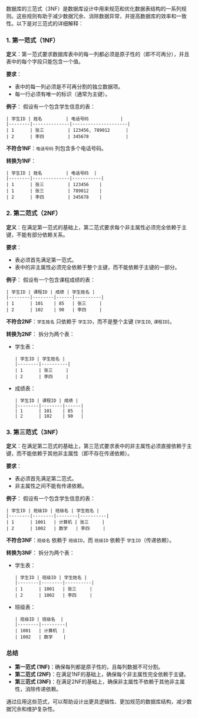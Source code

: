 数据库的三范式（3NF）是数据库设计中用来规范和优化数据表结构的一系列规则。这些规则有助于减少数据冗余、消除数据异常，并提高数据库的效率和一致性。以下是对三范式的详细解释：

### 1. 第一范式（1NF）
**定义**：第一范式要求数据库表中的每一列都必须是原子性的（即不可再分），并且表中的每个字段只能包含一个值。

**要求**：
- 表中的每一列必须是不可再分割的独立数据项。
- 每一行必须有唯一的标识（通常为主键）。
  
**例子**：
假设有一个包含学生信息的表：
```
| 学生ID | 姓名         | 电话号码            |
|--------|--------------|---------------------|
| 1      | 张三         | 123456, 789012      |
| 2      | 李四         | 345678              |
```
**不符合1NF**：`电话号码` 列包含多个电话号码。

**转换为1NF**：
```
| 学生ID | 姓名         | 电话号码  |
|--------|--------------|-----------|
| 1      | 张三         | 123456    |
| 1      | 张三         | 789012    |
| 2      | 李四         | 345678    |
```

### 2. 第二范式（2NF）
**定义**：在满足第一范式的基础上，第二范式要求每个非主属性必须完全依赖于主键，不能有部分依赖关系。

**要求**：
- 表必须首先满足第一范式。
- 表中的非主属性必须完全依赖于整个主键，而不能依赖于主键的一部分。

**例子**：
假设有一个包含课程成绩的表：
```
| 学生ID | 课程ID | 成绩 | 学生姓名 |
|--------|--------|------|----------|
| 1      | 101    | 85   | 张三     |
| 2      | 102    | 90   | 李四     |
```
**不符合2NF**：`学生姓名` 只依赖于 `学生ID`，而不是整个主键 (`学生ID`, `课程ID`)。

**转换为2NF**：
拆分为两个表：
- 学生表：
  ```
  | 学生ID | 学生姓名 |
  |--------|----------|
  | 1      | 张三     |
  | 2      | 李四     |
  ```
- 成绩表：
  ```
  | 学生ID | 课程ID | 成绩 |
  |--------|--------|------|
  | 1      | 101    | 85   |
  | 2      | 102    | 90   |
  ```

### 3. 第三范式（3NF）
**定义**：在满足第二范式的基础上，第三范式要求表中的非主属性必须直接依赖于主键，而不能依赖于其他非主属性（即不存在传递依赖）。

**要求**：
- 表必须首先满足第二范式。
- 非主属性之间不能有传递依赖。

**例子**：
假设有一个包含学生信息的表：
```
| 学生ID | 班级ID | 班级名 | 学生姓名 |
|--------|--------|--------|----------|
| 1      | 1001   | 计算机 | 张三     |
| 2      | 1002   | 数学   | 李四     |
```
**不符合3NF**：`班级名` 依赖于 `班级ID`，而 `班级ID` 依赖于 `学生ID`（传递依赖）。

**转换为3NF**：
拆分为两个表：
- 学生表：
  ```
  | 学生ID | 班级ID | 学生姓名 |
  |--------|--------|----------|
  | 1      | 1001   | 张三     |
  | 2      | 1002   | 李四     |
  ```
- 班级表：
  ```
  | 班级ID | 班级名  |
  |--------|---------|
  | 1001   | 计算机  |
  | 1002   | 数学    |
  ```

### 总结
- **第一范式 (1NF)**：确保每列都是原子性的，且每列数据不可分割。
- **第二范式 (2NF)**：在满足1NF的基础上，确保每个非主属性完全依赖于主键。
- **第三范式 (3NF)**：在满足2NF的基础上，确保非主属性不依赖于其他非主属性，消除传递依赖。

通过应用这些范式，可以帮助设计出更具逻辑性、更加规范的数据库结构，减少数据冗余和维护复杂性。